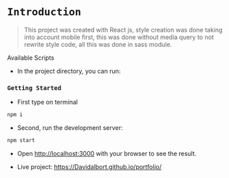 # `Introduction`

>This project was created with React js, style creation was done taking into account mobile first, this was done without media query to not rewrite style code, all this was done in sass module.

Available Scripts

* In the project directory, you can run:

 ### `Getting Started`

* First type on terminal

```bash
npm i
```

* Second, run the development server:

```bash
npm start
```

* Open [http://localhost:3000](http://localhost:3000) with your browser to see the result.

* Live project: https://Davidalbort.github.io/portfolio/

